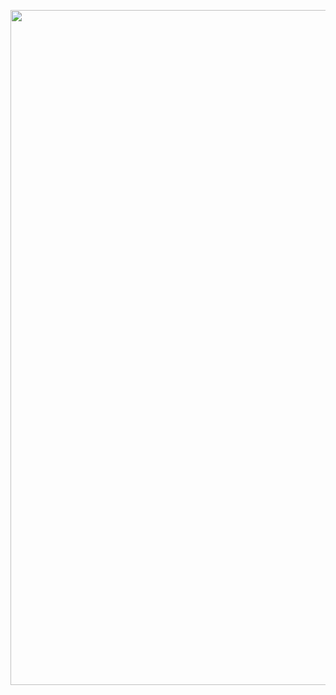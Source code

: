 <img align="center" src="https://media1.tenor.com/m/YV1LR_Vx0bIAAAAC/dario-dario-moccia.gif" width="1080" /></p>
